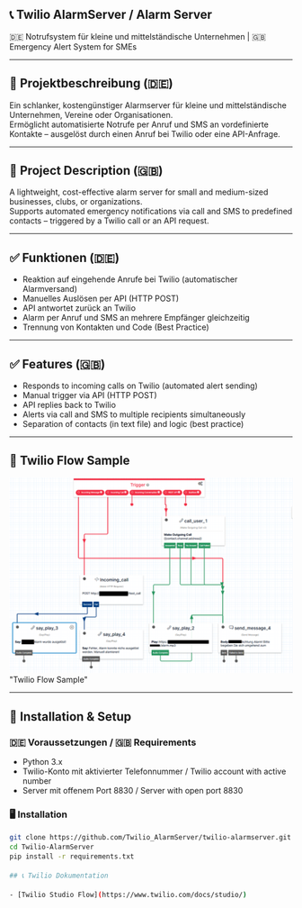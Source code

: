 ## 📞 Twilio AlarmServer / Alarm Server
🇩🇪 Notrufsystem für kleine und mittelständische Unternehmen | 🇬🇧 Emergency Alert System for SMEs

---

## 🔔 Projektbeschreibung (🇩🇪)

Ein schlanker, kostengünstiger Alarmserver für kleine und mittelständische Unternehmen, Vereine oder Organisationen.  
Ermöglicht automatisierte Notrufe per Anruf und SMS an vordefinierte Kontakte – ausgelöst durch einen Anruf bei Twilio oder eine API-Anfrage.

---

## 🔔 Project Description (🇬🇧)

A lightweight, cost-effective alarm server for small and medium-sized businesses, clubs, or organizations.  
Supports automated emergency notifications via call and SMS to predefined contacts – triggered by a Twilio call or an API request.

---

## ✅ Funktionen (🇩🇪)

- Reaktion auf eingehende Anrufe bei Twilio (automatischer Alarmversand)
- Manuelles Auslösen per API (HTTP POST)
- API antwortet zurück an Twilio
- Alarm per Anruf und SMS an mehrere Empfänger gleichzeitig
- Trennung von Kontakten und Code (Best Practice)

---

## ✅ Features (🇬🇧)

- Responds to incoming calls on Twilio (automated alert sending)
- Manual trigger via API (HTTP POST)
- API replies back to Twilio
- Alerts via call and SMS to multiple recipients simultaneously
- Separation of contacts (in text file) and logic (best practice)

---

## 📌 Twilio Flow Sample

![Logo](Twilio_Flow_Sample.png) "Twilio Flow Sample"

---

## 🚀 Installation & Setup

### 🇩🇪 Voraussetzungen / 🇬🇧 Requirements

- Python 3.x  
- Twilio-Konto mit aktivierter Telefonnummer / Twilio account with active number  
- Server mit offenem Port 8830 / Server with open port 8830

### 🖥️ Installation

```bash
git clone https://github.com/Twilio_AlarmServer/twilio-alarmserver.git
cd Twilio-AlarmServer
pip install -r requirements.txt

## 📞 Twilio Dokumentation

- [Twilio Studio Flow](https://www.twilio.com/docs/studio/)

